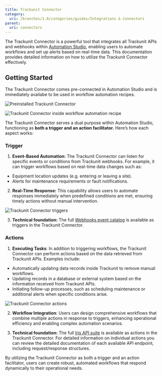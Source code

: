 ```yaml
---
title: Trackunit Connector
category:
  uri: /branches/1.0/categories/guides/Integrations & Connectors
parent:
  uri: connectors
---
```


The Trackunit Connector is a powerful tool that integrates all Trackunit APIs and webhooks within [Automation Studio](https://developers.trackunit.com/docs/automation-studio-overview), enabling users to automate workflows and set up alerts based on real-time data. This documentation provides detailed information on how to utilize the Trackunit Connector effectively.

## Getting Started
The Trackunit Connector comes pre-connected in Automation Studio and is immediately availabe to be used in workflow automation recipes.

![Preinstalled Trackunit Connector](https://cdn.statically.io/gh/trackunit/developer-hub/master/guides/integrations-connectors/TU-connector-preinstalled.png)

![Trackunit Connector inside workflow automation recipe](https://cdn.statically.io/gh/trackunit/developer-hub/master/guides/integrations-connectors/TU-connector-recipe.png)

The Trackunit Connector serves a dual purpose within Automation Studio, functioning as **both a trigger and an action facilitator.** Here’s how each aspect works:

### Trigger

1. **Event-Based Automation:** The Trackunit Connector can listen for specific events or conditions from Trackunit webhooks. For example, it can trigger workflows based on real-time data changes such as:
 - Equipment location updates (e.g. entering or leaving a site).
 - Alerts for maintenance requirements or fault notifications.

2. **Real-Time Response:** This capability allows users to automate responses immediately when predefined conditions are met, ensuring timely actions without manual intervention.

![Trackunit Connector triggers](https://cdn.statically.io/gh/trackunit/developer-hub/master/guides/integrations-connectors/TU-connector-triggers.png)

3. **Technical foundation:** The full [Webhooks event catalog](https://developers.trackunit.com/docs/webhooks-event-catalog) is available as triggers in the Trackunit Connector.


### Actions

1. **Executing Tasks**: In addition to triggering workflows, the Trackunit Connector can perform actions based on the data retrieved from Trackunit APIs. Examples include:
 - Automatically updating data records inside Trackunit to remove manual workflows.
 - Updating records in a database or external system based on the information received from Trackunit APIs.
 - Initiating follow-up processes, such as scheduling maintenance or additional alerts when specific conditions arise.

![Trackunit Connector actions](https://cdn.statically.io/gh/trackunit/developer-hub/master/guides/integrations-connectors/TU-connector-actions.png)

2. **Workflow Integration**: Users can design comprehensive workflows that combine multiple actions in response to triggers, enhancing operational efficiency and enabling complex automation scenarios.

3. **Technical foundation:** The full [Iris API suite](https://developers.trackunit.com/reference/iris-api-overview) is available as actions in the Trackunit Connector. For detailed information on individual actions you can review the detailed documentation of each available API endpoint, including request/response structures.

By utilizing the Trackunit Connector as both a trigger and an action facilitator, users can create robust, automated workflows that respond dynamically to their operational needs.
